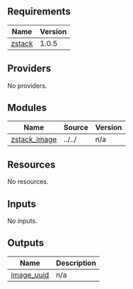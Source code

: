 ## Requirements

| Name | Version |
|------|---------|
| <a name="requirement_zstack"></a> [zstack](#requirement\_zstack) | 1.0.5 |

## Providers

No providers.

## Modules

| Name | Source | Version |
|------|--------|---------|
| <a name="module_zstack_image"></a> [zstack\_image](#module\_zstack\_image) | ../../ | n/a |

## Resources

No resources.

## Inputs

No inputs.

## Outputs

| Name | Description |
|------|-------------|
| <a name="output_image_uuid"></a> [image\_uuid](#output\_image\_uuid) | n/a |
